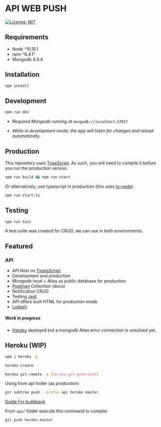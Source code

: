 # API WEB PUSH 

[![License: MIT](https://img.shields.io/badge/License-MIT-yellow.svg)](https://opensource.org/licenses/MIT)

## Requirements 

- Node ^10.15.1
- npm ^6.4.1^
- Mongodb 4.0.4


## Installation

```sh
npm install
```

## Development

```sh
npm run dev
```
- *Required Mongodb running at `mongodb://localhost:27017`* 

- *While in development mode; the app will listen for changes and reload automatically.*

## Production

This repository uses [TypeScript](https://www.typescriptlang.org/). As such, you will need to compile it before you run the production version.

```sh
npm run build && npm run start
```

Or alternatively, use typescript in production (this uses [ts-node](https://github.com/TypeStrong/ts-node)).

```sh
npm run start:ts
```

## Testing

```sh
npm run test
```
A test suite was created for CRUD, we can use in both environments.

## Featured

### API
- API Rest on [TypesScript](https://github.com/Microsoft/TypeScript)
- Development and production
- Mongodb local + Atlas as public database for production
- [Postman](https://www.getpostman.com) Collection (docs)
- Notification CRUD 
- Testing [Jest](https://jestjs.io/)
- API offers built HTML for production mode
- [Lodash](https://lodash.com/docs/4.17.11)

##### Work in progress
- [Heroku](https://dashboard.heroku.com) deployed but a mongodb Atlas error connection is unsolved yet.


## Heroku (WIP)

```sh 
npm i heroku -g 
```

```sh 
heroku create 
```

```sh
heroku git:remote -a [heroku-git-generated]
```

Using from api folder (as production)
````sh
git subtree push --prefix api heroku master
````

[Guide For buildpack](https://medium.com/@timanovsky/heroku-buildpack-to-support-deployment-from-subdirectory-e743c2c838d+d)

From `api/` folder execute this command to compile:
````sh
git push heroku master
````
